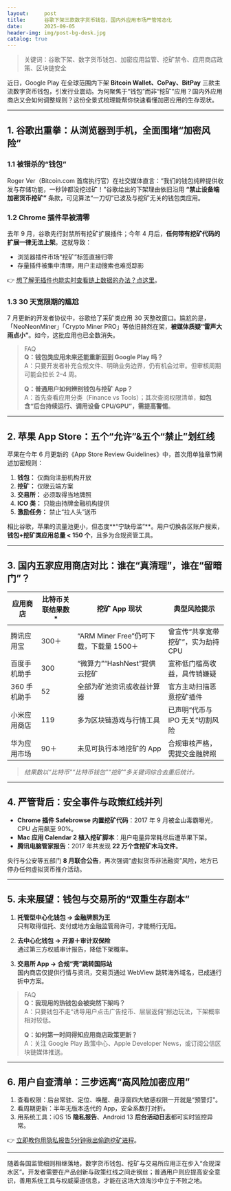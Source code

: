 ```yaml
---
layout:     post
title:      谷歌下架三款数字货币钱包，国内外应用市场严管常态化
date:       2025-09-05
header-img: img/post-bg-desk.jpg
catalog: true
---
```


> 关键词：谷歌下架、数字货币钱包、加密应用监管、挖矿禁令、应用商店政策、区块链安全

近日，Google Play 在全球范围内下架 **Bitcoin Wallet、CoPay、BitPay** 三款主流数字货币钱包，引发行业震动。为何聚焦于“钱包”而非“挖矿”应用？国内外应用商店又会如何调整规则？这份全景式梳理能帮你快速看懂加密应用的生存现状。

---

## 1. 谷歌出重拳：从浏览器到手机，全面围堵“加密风险”

### 1.1 被错杀的“钱包”
Roger Ver（Bitcoin.com 首席执行官）在社交媒体直言：“我们的钱包纯粹提供收发与存储功能，一秒钟都没挖过矿！”谷歌给出的下架理由依旧沿用 **“禁止设备端加密货币挖矿”** 条款，可见算法“一刀切”已波及与挖矿无关的钱包类应用。

### 1.2 Chrome 插件早被清零
去年 9 月，谷歌先行封禁所有挖矿扩展插件；今年 4 月后，**任何带有挖矿代码的扩展一律无法上架**。这就导致：

- 浏览器插件市场“挖矿”标签直接归零  
- 存量插件被集中清理，用户主动搜索也难觅踪影  

👉 [想了解无插件也能实时查看链上数据的办法？点这里](https://okxdog.com/)。

### 1.3 30 天宽限期的尴尬
7 月更新的开发者协议中，谷歌给了采矿类应用 30 天整改窗口。尴尬的是，「NeoNeonMiner」「Crypto Miner PRO」等依旧赫然在架，**被媒体质疑“雷声大雨点小”**。如今，这批应用也已全数消失。

> FAQ  
> **Q：钱包类应用未来还能重新回到 Google Play 吗？**  
> A：只要开发者补充合规文件、明确业务边界，仍有机会过审。但审核周期可能会拉长 2–4 周。  
>   
> **Q：普通用户如何辨别钱包与挖矿 App？**  
> A：首先查看应用分类（Finance vs Tools）；其次查阅权限清单，**如包含“后台持续运行、调用设备 CPU/GPU”，需提高警惕**。

---

## 2. 苹果 App Store：五个“允许”&五个“禁止”划红线

苹果在今年 6 月更新的《App Store Review Guidelines》中，首次用单独章节阐述加密规则：

1. **钱包：** 仅面向注册机构开放  
2. **挖矿：** 仅限云端方案  
3. **交易所：** 必须取得当地牌照  
4. **ICO 类：** 只能由持牌金融机构提供  
5. **激励任务：** 禁止“拉人头”送币

相比谷歌，苹果的流量池更小，但态度**“宁缺毋滥”**。用户切换各区账户搜索，**钱包+挖矿类应用总量 < 150 个**，且多为合规资管工具。

---

## 3. 国内五家应用商店对比：谁在“真清理”，谁在“留暗门”？

| 应用商店 | 比特币关联结果数* | 挖矿 App 现状 | 典型风险提示 |
|---|---|---|---|
| 腾讯应用宝 | 300＋ | “ARM Miner Free”仍可下载，下载量 1500＋ | 曾宣传“共享宽带挖矿”，实为劫持 CPU |
| 百度手机助手 | 300 | “微算力”“HashNest”提供云挖矿 | 宣称低门槛高收益，具传销嫌疑 |
| 360 手机助手 | 52 | 全部为矿池资讯或收益计算器 | 官方主动扫描恶意挖矿插件 |
| 小米应用商店 | 119 | 多为区块链游戏与行情工具 | 已声明“代币与 IPO 无关”切割风险 |
| 华为应用市场 | 90＋ | 未见可执行本地挖矿的 App | 合规审核严格，需提交金融牌照 |

> *结果数以“比特币”“比特币钱包”“挖矿”多关键词综合去重后统计。*

---

## 4. 严管背后：安全事件与政策红线并列

- **Chrome 插件 Safebrowse 内置挖矿代码**：2017 年 9 月被金山毒霸曝光，CPU 占用飙至 90%。  
- **Mac 应用 Calendar 2 植入挖矿脚本**：用户电量异常耗尽后遭苹果下架。  
- **腾讯电脑管家报告**：2017 年共发现 **22 万个含挖矿木马文件**。  

央行与公安等五部门 **8 月联合公告**，再次强调“虚拟货币非法融资”风险，地方已停办任何虚拟货币推介活动。

---

## 5. 未来展望：钱包与交易所的“双重生存剧本”

1) **托管型中心化钱包 → 金融牌照为王**  
   只有取得信托、支付或地方金融监管局许可，才能畅行无阻。

2) **去中心化钱包 → 开源＋审计双保险**  
   通过第三方权威审计报告，降低下架概率。

3) **交易所 App → 合规“壳”跳转国际站**  
   国内商店仅提供行情与资讯，交易页通过 WebView 跳转海外域名，已成通行折中方案。

> FAQ  
> **Q：我现用的热钱包会被突然下架吗？**  
> A：只要钱包不走“诱导用户点击广告挖币、层层返佣”擦边玩法，下架概率相对较低。  
>   
> **Q：如何第一时间得知应用商店政策更新？**  
> A：关注 Google Play 政策中心、Apple Developer News，或订阅公信区块链媒体推送。

---

## 6. 用户自查清单：三步远离“高风险加密应用”

1. 查看权限：后台常驻、定位、唤醒、悬浮窗四大敏感权限一开就是“预警灯”。  
2. 看周期更新：半年无版本迭代的 App，安全系数打对折。  
3. 用系统工具：iOS 15 **隐私报告**、Android 13 **后台活动日志**都可实时监控异常。

👉 [立即教你用隐私报告5分钟揪出偷跑挖矿进程](https://okxdog.com/)。

---

随着各国监管细则相继落地，数字货币钱包、挖矿与交易所应用正在步入“合规深水区”。开发者需要在产品创新与政策红线之间走钢丝；普通用户则应提高安全意识，善用系统工具与权威渠道信息，才能在这场大浪淘沙中立于不败之地。
